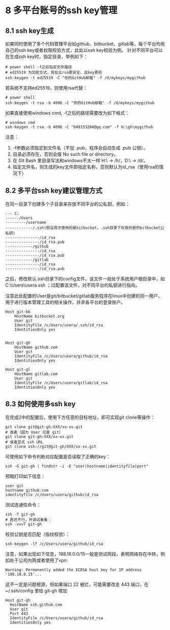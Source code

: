 # 8 多平台账号的ssh key管理
## 8.1 ssh key生成
如果同时使用了多个代码管理平台如github、bitbucket、gitlab等，每个平台均有自己的ssh key或者权限校验方式，此处以ssh key校验为例。
针对不同平台可以在生成ssh key时，指定目录，举例如下：
```shell
# power shell -f之后指定文件路径
# ed25519 为加密方式，现在比rsa更安全、且key更短
ssh-keygen -t ed25519 -C "你的GitHub邮箱" -f /d/mykeys/mygithub
```
若系统不支持ed25519，则使用rsa代替：
```shell
# power shell
ssh-keygen -t rsa -b 4096 -C "你的GitHub邮箱" -f /d/mykeys/mygithub
```
如果直接使用windows cmd, -f之后的路径需要改为如下格式：
```shell
# windows cmd
ssh-keygen -t rsa -b 4096 -C "649333284@qq.com" -f H:\gh\mygithub
```
注意：
1. -f参数必须指定到文件名（不加 .pub，程序会自动生成 .pub 公钥）。
2. 目录必须存在，否则会报 No such file or directory。
3. 在 Git Bash 里目录写法和windows不太一样 H:\ → /h/，D:\ → /d/。
4. 指定文件名，则生成的key文件即指定名称，否则默认为id_rsa（使用rsa的情况下）

## 8.2 多平台ssh key建议管理方式
在同一目录下创建多个子目录来存放不同平台的公私钥，例如：
```
--- C:
------/Users
---------/username
------------/.ssh(假设首次使用的是bitbucket，.ssh目录下存放的是的bitbucket公私钥)
---------------/id_rsa
---------------/id_rsa.pub
------------/github
---------------/id_rsa
---------------/id_rsa.pub
------------/gitlab
---------------/id_rsa
---------------/id_rsa.pub
```
之后，修改默认.ssh目录下的config文件，该文件一般处于系统用户根目录中，如C:\Users\usera\.ssh ；过配置该文件，对不同平台的私钥进行指向。

注意此处配置的User是git/bitbucket/gitlab服务程序在linux中创建的同一用户，用于进行版本管理工具的相关操作，并非各平台的登录账户。
```
Host git-bb
    HostName bitbucket.org
    User git
    IdentityFile /c/Users/usera/.ssh/id_rsa
    IdentitiesOnly yes


Host git-gh
    HostName github.com
    User git
    IdentityFile /c/Users/usera/github/id_rsa
    IdentitiesOnly yes

Host git-gl
    HostName gitlab.com
    User git
    IdentityFile /c/Users/usera/gitlab/id_rsa
    IdentitiesOnly yes
```

## 8.3 如何使用多ssh key
在完成2中的配置后，使用下方任意的目标地址，即可实现git clone等操作：
```shell
git clone git@git-gh:XXX/xx-xx.git
# 或者（因为 User 已是 git）
git clone git-gh:XXX/xx-xx.git
# 或者显式 ssh URL
git clone ssh://git@git-gh/XXX/xx-xx.git
```
可使用如下命令判断对应配置是否读取了正确的key：
```shell
ssh -G git-gh | findstr -i -E "user|hostname|identityfile|port"
```
预期打印如下信息：
```
user git
hostname github.com
identityfile /c/Users/usera/github/id_rsa
```
测试连通性命令：
```shell
ssh -T git-gh
# 若还不行，开调试看看：
ssh -vvvT git-gh
```
校验公钥是否匹配（指纹校验）：
```shell
ssh-keygen -lf /c/Users/usera/github/id_rsa
```
注意，如果出现如下信息，198.18.0.0/15一般是测试网段，表明网络存在中转，例如处于公司内网或者使用了vpn:
```
Warning: Permanently added the ECDSA host key for IP address '198.18.0.15'...
```
这不一定是问题根源，但如果端口 22 被拦，可能需要改走 443 端口，在 ~/.ssh/config 里给 git-gh 增加
```
Host git-gh
  HostName ssh.github.com
  User git
  Port 443
  IdentityFile /c/Users/usera/github/id_rsa
  IdentitiesOnly yes
```

